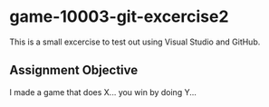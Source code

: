 # game-10003-git-excercise2
This is a small excercise to test out using Visual Studio and GitHub.

## Assignment Objective
I made a game that does X... you win by doing Y...
